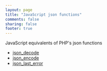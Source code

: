 ```yaml
---
layout: page
title: "JavaScript json functions"
comments: false
sharing: false
footer: true
---
```

JavaScript equivalents of PHP's json functions

 - [json_decode](/functions/json_decode)
 - [json_encode](/functions/json_encode)
 - [json_last_error](/functions/json_last_error)
